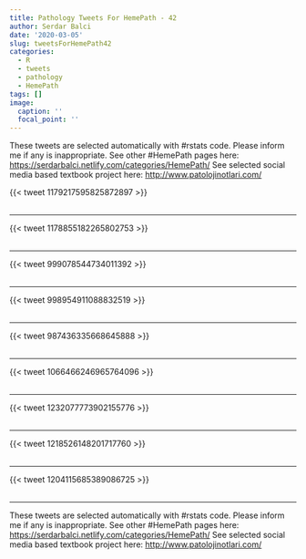 ```yaml
---
title: Pathology Tweets For HemePath - 42
author: Serdar Balci
date: '2020-03-05'
slug: tweetsForHemePath42
categories:
  - R
  - tweets
  - pathology
  - HemePath
tags: []
image:
  caption: ''
  focal_point: ''
---
```



These tweets are selected automatically with #rstats code. Please inform me if any is inappropriate.
See other #HemePath pages here: https://serdarbalci.netlify.com/categories/HemePath/ 
See selected social media based textbook project here: http://www.patolojinotlari.com/

{{< tweet 1179217595825872897 >}}
<br>
<br>
<hr>
{{< tweet 1178855182265802753 >}}
<br>
<br>
<hr>
{{< tweet 999078544734011392 >}}
<br>
<br>
<hr>
{{< tweet 998954911088832519 >}}
<br>
<br>
<hr>
{{< tweet 987436335668645888 >}}
<br>
<br>
<hr>
{{< tweet 1066466246965764096 >}}
<br>
<br>
<hr>
{{< tweet 1232077773902155776 >}}
<br>
<br>
<hr>
{{< tweet 1218526148201717760 >}}
<br>
<br>
<hr>
{{< tweet 1204115685389086725 >}}
<br>
<br>
<hr>


These tweets are selected automatically with #rstats code. Please inform me if any is inappropriate.
See other #HemePath pages here: https://serdarbalci.netlify.com/categories/HemePath/ 
See selected social media based textbook project here: http://www.patolojinotlari.com/
